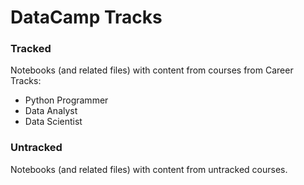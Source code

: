 # DataCamp Tracks

### Tracked

Notebooks (and related files) with content from courses from Career Tracks:

- Python Programmer
- Data Analyst
- Data Scientist

### Untracked

Notebooks (and related files) with content from untracked courses.
